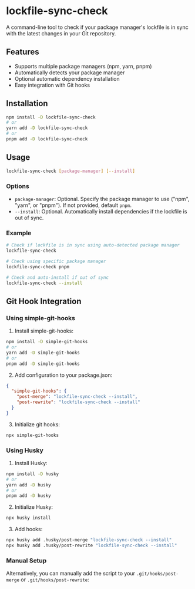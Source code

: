 # lockfile-sync-check

A command-line tool to check if your package manager's lockfile is in sync with the latest changes in your Git repository.

## Features

- Supports multiple package managers (npm, yarn, pnpm)
- Automatically detects your package manager
- Optional automatic dependency installation
- Easy integration with Git hooks

## Installation

```bash
npm install -D lockfile-sync-check
# or
yarn add -D lockfile-sync-check
# or
pnpm add -D lockfile-sync-check
```

## Usage

```bash
lockfile-sync-check [package-manager] [--install]
```

### Options

- `package-manager`: Optional. Specify the package manager to use ("npm", "yarn", or "pnpm"). If not provided, default `pnpm`.
- `--install`: Optional. Automatically install dependencies if the lockfile is out of sync.

### Example

```bash
# Check if lockfile is in sync using auto-detected package manager
lockfile-sync-check

# Check using specific package manager
lockfile-sync-check pnpm

# Check and auto-install if out of sync
lockfile-sync-check --install
```

## Git Hook Integration

### Using simple-git-hooks

1. Install simple-git-hooks:
```bash
npm install -D simple-git-hooks
# or
yarn add -D simple-git-hooks
# or
pnpm add -D simple-git-hooks
```

2. Add configuration to your package.json:
```json
{
  "simple-git-hooks": {
    "post-merge": "lockfile-sync-check --install",
    "post-rewrite": "lockfile-sync-check --install"
  }
}
```

3. Initialize git hooks:
```bash
npx simple-git-hooks
```

### Using Husky

1. Install Husky:
```bash
npm install -D husky
# or
yarn add -D husky
# or
pnpm add -D husky
```

2. Initialize Husky:
```bash
npx husky install
```

3. Add hooks:
```bash
npx husky add .husky/post-merge "lockfile-sync-check --install"
npx husky add .husky/post-rewrite "lockfile-sync-check --install"
```

### Manual Setup

Alternatively, you can manually add the script to your `.git/hooks/post-merge` or `.git/hooks/post-rewrite`:
